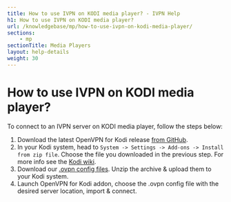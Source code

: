 ```yaml
---
title: How to use IVPN on KODI media player? - IVPN Help
h1: How to use IVPN on KODI media player?
url: /knowledgebase/mp/how-to-use-ivpn-on-kodi-media-player/
sections:
    - mp
sectionTitle: Media Players
layout: help-details
weight: 30
---
```

# How to use IVPN on KODI media player?

To connect to an IVPN server on KODI media player, follow the steps below:

1. Download the latest OpenVPN for Kodi release [from GitHub](https://github.com/brianhornsby/script.openvpn/releases).
2. In your Kodi system, head to `System -> Settings -> Add-ons -> Install from zip file`. Choose the file you downloaded in the previous step. For more info see the [Kodi wiki](http://kodi.wiki/view/HOW-TO:Install_an_Add-on_from_a_zip_file).
3. Download our [.ovpn config files](/openvpn-config). Unzip the archive & upload them to your Kodi system.
4. Launch OpenVPN for Kodi addon, choose the .ovpn config file with the desired server location, import & connect.
